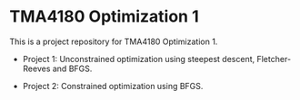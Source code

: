 # TMA4180 Optimization 1

This is a project repository for TMA4180 Optimization 1. 

- Project 1:  Unconstrained optimization using steepest descent, Fletcher-Reeves and BFGS. 

- Project 2:  Constrained optimization using BFGS. 
